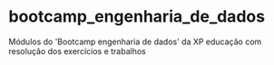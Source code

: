 # bootcamp_engenharia_de_dados
Módulos do 'Bootcamp engenharia de dados' da XP educação com resolução dos exercícios e trabalhos
